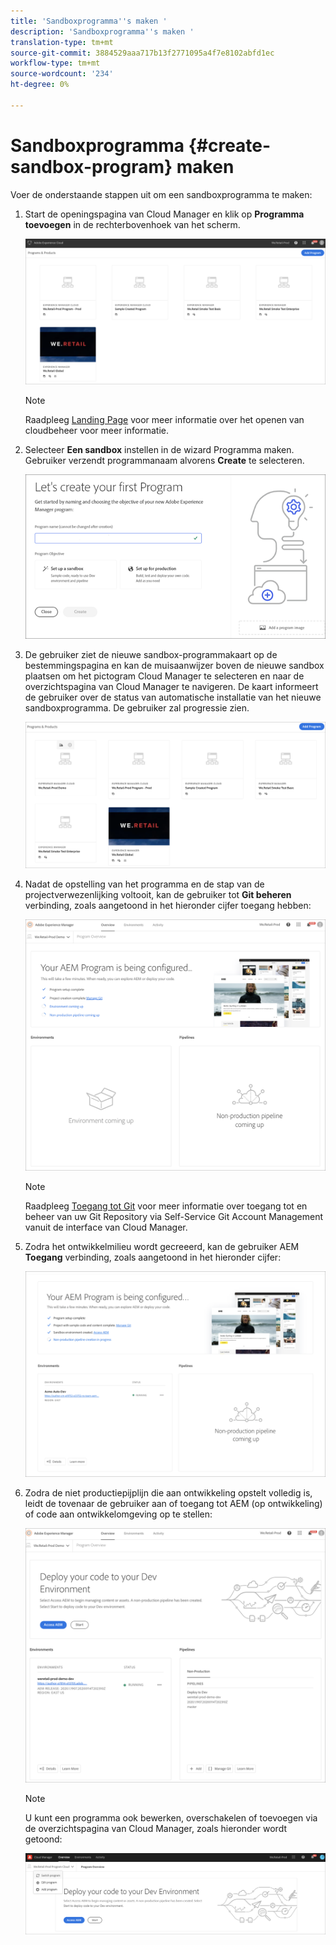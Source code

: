 ```yaml
---
title: 'Sandboxprogramma''s maken '
description: 'Sandboxprogramma''s maken '
translation-type: tm+mt
source-git-commit: 3884529aaa717b13f2771095a4f7e8102abfd1ec
workflow-type: tm+mt
source-wordcount: '234'
ht-degree: 0%

---
```



# Sandboxprogramma {#create-sandbox-program} maken

Voer de onderstaande stappen uit om een sandboxprogramma te maken:

1. Start de openingspagina van Cloud Manager en klik op **Programma toevoegen** in de rechterbovenhoek van het scherm.

   ![](assets/first_timelogin1.png)

   >[!NOTE]
   >Raadpleeg [Landing Page](/help/onboarding/getting-access-to-aem-in-cloud/first-time-login.md) voor meer informatie over het openen van cloudbeheer voor meer informatie.

1. Selecteer **Een sandbox** instellen in de wizard Programma maken. Gebruiker verzendt programmanaam alvorens **Create** te selecteren.

   ![](assets/create-sandbox.png)

1. De gebruiker ziet de nieuwe sandbox-programmakaart op de bestemmingspagina en kan de muisaanwijzer boven de nieuwe sandbox plaatsen om het pictogram Cloud Manager te selecteren en naar de overzichtspagina van Cloud Manager te navigeren. De kaart informeert de gebruiker over de status van automatische installatie van het nieuwe sandboxprogramma. De gebruiker zal progressie zien.

   ![](assets/program-create-setupdemo2.png)

1. Nadat de opstelling van het programma en de stap van de projectverwezenlijking voltooit, kan de gebruiker tot **Git beheren** verbinding, zoals aangetoond in het hieronder cijfer toegang hebben:

   ![](assets/create-program4.png)

   >[!NOTE]
   >
   >Raadpleeg [Toegang tot Git](/help/implementing/cloud-manager/accessing-git.md) voor meer informatie over toegang tot en beheer van uw Git Repository via Self-Service Git Account Management vanuit de interface van Cloud Manager.


1. Zodra het ontwikkelmilieu wordt gecreeerd, kan de gebruiker AEM **Toegang** verbinding, zoals aangetoond in het hieronder cijfer:

   ![](assets/create-program-5.png)

1. Zodra de niet productiepijplijn die aan ontwikkeling opstelt volledig is, leidt de tovenaar de gebruiker aan of toegang tot AEM (op ontwikkeling) of code aan ontwikkelomgeving op te stellen:

   ![](assets/create-program-setup-deploy.png)

   >[!NOTE]
   >U kunt een programma ook bewerken, overschakelen of toevoegen via de overzichtspagina van Cloud Manager, zoals hieronder wordt getoond:

   ![](assets/create-program-a1.png)
